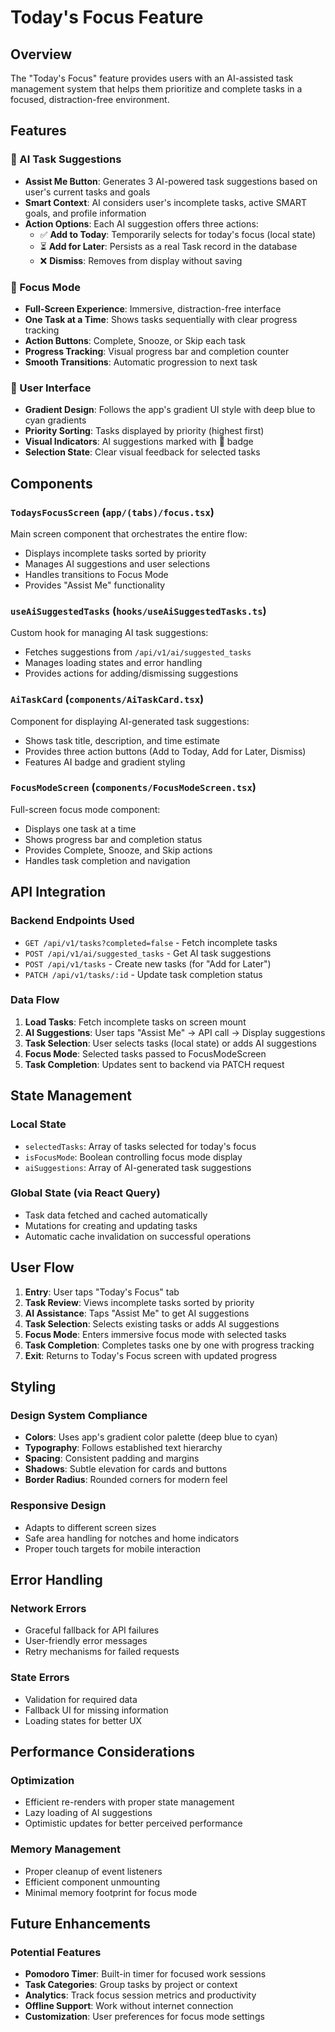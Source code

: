 # Today's Focus Feature

## Overview

The "Today's Focus" feature provides users with an AI-assisted task management system that helps them prioritize and complete tasks in a focused, distraction-free environment.

## Features

### 🧠 AI Task Suggestions
- **Assist Me Button**: Generates 3 AI-powered task suggestions based on user's current tasks and goals
- **Smart Context**: AI considers user's incomplete tasks, active SMART goals, and profile information
- **Action Options**: Each AI suggestion offers three actions:
  - ✅ **Add to Today**: Temporarily selects for today's focus (local state)
  - ⏳ **Add for Later**: Persists as a real Task record in the database
  - ❌ **Dismiss**: Removes from display without saving

### 🎯 Focus Mode
- **Full-Screen Experience**: Immersive, distraction-free interface
- **One Task at a Time**: Shows tasks sequentially with clear progress tracking
- **Action Buttons**: Complete, Snooze, or Skip each task
- **Progress Tracking**: Visual progress bar and completion counter
- **Smooth Transitions**: Automatic progression to next task

### 📱 User Interface
- **Gradient Design**: Follows the app's gradient UI style with deep blue to cyan gradients
- **Priority Sorting**: Tasks displayed by priority (highest first)
- **Visual Indicators**: AI suggestions marked with 🧠 badge
- **Selection State**: Clear visual feedback for selected tasks

## Components

### `TodaysFocusScreen` (`app/(tabs)/focus.tsx`)
Main screen component that orchestrates the entire flow:
- Displays incomplete tasks sorted by priority
- Manages AI suggestions and user selections
- Handles transitions to Focus Mode
- Provides "Assist Me" functionality

### `useAiSuggestedTasks` (`hooks/useAiSuggestedTasks.ts`)
Custom hook for managing AI task suggestions:
- Fetches suggestions from `/api/v1/ai/suggested_tasks`
- Manages loading states and error handling
- Provides actions for adding/dismissing suggestions

### `AiTaskCard` (`components/AiTaskCard.tsx`)
Component for displaying AI-generated task suggestions:
- Shows task title, description, and time estimate
- Provides three action buttons (Add to Today, Add for Later, Dismiss)
- Features AI badge and gradient styling

### `FocusModeScreen` (`components/FocusModeScreen.tsx`)
Full-screen focus mode component:
- Displays one task at a time
- Shows progress bar and completion status
- Provides Complete, Snooze, and Skip actions
- Handles task completion and navigation

## API Integration

### Backend Endpoints Used
- `GET /api/v1/tasks?completed=false` - Fetch incomplete tasks
- `POST /api/v1/ai/suggested_tasks` - Get AI task suggestions
- `POST /api/v1/tasks` - Create new tasks (for "Add for Later")
- `PATCH /api/v1/tasks/:id` - Update task completion status

### Data Flow
1. **Load Tasks**: Fetch incomplete tasks on screen mount
2. **AI Suggestions**: User taps "Assist Me" → API call → Display suggestions
3. **Task Selection**: User selects tasks (local state) or adds AI suggestions
4. **Focus Mode**: Selected tasks passed to FocusModeScreen
5. **Task Completion**: Updates sent to backend via PATCH request

## State Management

### Local State
- `selectedTasks`: Array of tasks selected for today's focus
- `isFocusMode`: Boolean controlling focus mode display
- `aiSuggestions`: Array of AI-generated task suggestions

### Global State (via React Query)
- Task data fetched and cached automatically
- Mutations for creating and updating tasks
- Automatic cache invalidation on successful operations

## User Flow

1. **Entry**: User taps "Today's Focus" tab
2. **Task Review**: Views incomplete tasks sorted by priority
3. **AI Assistance**: Taps "Assist Me" to get AI suggestions
4. **Task Selection**: Selects existing tasks or adds AI suggestions
5. **Focus Mode**: Enters immersive focus mode with selected tasks
6. **Task Completion**: Completes tasks one by one with progress tracking
7. **Exit**: Returns to Today's Focus screen with updated progress

## Styling

### Design System Compliance
- **Colors**: Uses app's gradient color palette (deep blue to cyan)
- **Typography**: Follows established text hierarchy
- **Spacing**: Consistent padding and margins
- **Shadows**: Subtle elevation for cards and buttons
- **Border Radius**: Rounded corners for modern feel

### Responsive Design
- Adapts to different screen sizes
- Safe area handling for notches and home indicators
- Proper touch targets for mobile interaction

## Error Handling

### Network Errors
- Graceful fallback for API failures
- User-friendly error messages
- Retry mechanisms for failed requests

### State Errors
- Validation for required data
- Fallback UI for missing information
- Loading states for better UX

## Performance Considerations

### Optimization
- Efficient re-renders with proper state management
- Lazy loading of AI suggestions
- Optimistic updates for better perceived performance

### Memory Management
- Proper cleanup of event listeners
- Efficient component unmounting
- Minimal memory footprint for focus mode

## Future Enhancements

### Potential Features
- **Pomodoro Timer**: Built-in timer for focused work sessions
- **Task Categories**: Group tasks by project or context
- **Analytics**: Track focus session metrics and productivity
- **Offline Support**: Work without internet connection
- **Customization**: User preferences for focus mode settings 